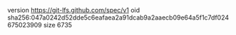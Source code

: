 version https://git-lfs.github.com/spec/v1
oid sha256:047a0242d52dde5c6eafaea2a91dcab9a2aaecb09e64a5f1c7df024675023909
size 6735
